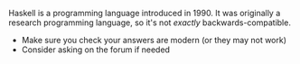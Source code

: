 Haskell is a programming language introduced in 1990. It was originally a research programming language, so it's not *exactly* backwards-compatible.

- Make sure you check your answers are modern (or they may not work)
- Consider asking on the forum if needed